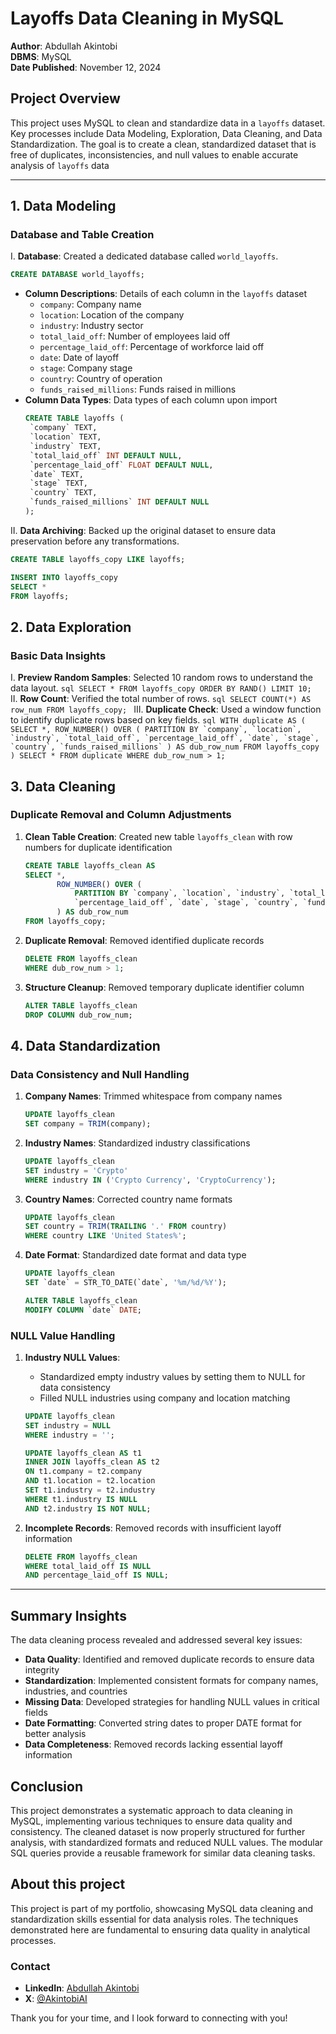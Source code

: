 # Layoffs Data Cleaning in MySQL

**Author**: Abdullah Akintobi  
**DBMS**: MySQL  
**Date Published**: November 12, 2024


## Project Overview

This project uses MySQL to clean and standardize data in a `layoffs` dataset. Key processes include Data Modeling, Exploration, Data Cleaning, and Data Standardization. The goal is to create a clean, standardized dataset that is free of duplicates, inconsistencies, and null values to enable accurate analysis of `layoffs` data

---

## 1. Data Modeling

### Database and Table Creation

I. **Database**: Created a dedicated database called `world_layoffs`.
   ```sql
   CREATE DATABASE world_layoffs;
   ```
- **Column Descriptions**: Details of each column in the `layoffs` dataset
  - `company`: Company name
  - `location`: Location of the company
  - `industry`: Industry sector
  - `total_laid_off`: Number of employees laid off
  - `percentage_laid_off`: Percentage of workforce laid off
  - `date`: Date of layoff
  - `stage`: Company stage
  - `country`: Country of operation
  - `funds_raised_millions`: Funds raised in millions
- **Column Data Types**: Data types of each column upon import
   ```sql
   CREATE TABLE layoffs (
    `company` TEXT,
    `location` TEXT,
    `industry` TEXT,
    `total_laid_off` INT DEFAULT NULL,
    `percentage_laid_off` FLOAT DEFAULT NULL,
    `date` TEXT,
    `stage` TEXT,
    `country` TEXT,
    `funds_raised_millions` INT DEFAULT NULL
   );
   ```
II. **Data Archiving**: Backed up the original dataset to ensure data preservation before any transformations.
   ```sql
   CREATE TABLE layoffs_copy LIKE layoffs;

   INSERT INTO layoffs_copy
   SELECT *
   FROM layoffs;
   ```


## 2. Data Exploration

### Basic Data Insights

I. **Preview Random Samples**: Selected 10 random rows to understand the data layout.
    ```sql
    SELECT *
    FROM layoffs_copy
    ORDER BY RAND()
    LIMIT 10;
    ```
II. **Row Count**: Verified the total number of rows.
    ```sql
    SELECT COUNT(*) AS row_num
    FROM layoffs_copy;
    ```
III. **Duplicate Check**: Used a window function to identify duplicate rows based on key fields.
    ```sql
    WITH duplicate AS (
        SELECT *,
               ROW_NUMBER() OVER (
                   PARTITION BY `company`, `location`, `industry`, `total_laid_off`,
                   `percentage_laid_off`, `date`, `stage`, `country`, `funds_raised_millions`
               ) AS dub_row_num
        FROM layoffs_copy
    )
    SELECT *
    FROM duplicate
    WHERE dub_row_num > 1;
    ```


## 3. Data Cleaning

### Duplicate Removal and Column Adjustments

1. **Clean Table Creation**: Created new table `layoffs_clean` with row numbers for duplicate identification
    ```sql
    CREATE TABLE layoffs_clean AS
    SELECT *,
           ROW_NUMBER() OVER (
               PARTITION BY `company`, `location`, `industry`, `total_laid_off`,
               `percentage_laid_off`, `date`, `stage`, `country`, `funds_raised_millions`
           ) AS dub_row_num
    FROM layoffs_copy;
    ```
2. **Duplicate Removal**: Removed identified duplicate records
    ```sql
    DELETE FROM layoffs_clean
    WHERE dub_row_num > 1;
    ```
3. **Structure Cleanup**: Removed temporary duplicate identifier column
    ```sql
    ALTER TABLE layoffs_clean
    DROP COLUMN dub_row_num;
    ```


## 4. Data Standardization

### Data Consistency and Null Handling

1. **Company Names**: Trimmed whitespace from company names
    ```sql
    UPDATE layoffs_clean
    SET company = TRIM(company);
    ```

2. **Industry Names**: Standardized industry classifications
    ```sql
    UPDATE layoffs_clean
    SET industry = 'Crypto'
    WHERE industry IN ('Crypto Currency', 'CryptoCurrency');
    ```

3. **Country Names**: Corrected country name formats
    ```sql
    UPDATE layoffs_clean
    SET country = TRIM(TRAILING '.' FROM country)
    WHERE country LIKE 'United States%';
    ```

4. **Date Format**: Standardized date format and data type
    ```sql
    UPDATE layoffs_clean
    SET `date` = STR_TO_DATE(`date`, '%m/%d/%Y');

    ALTER TABLE layoffs_clean
    MODIFY COLUMN `date` DATE;
    ```

### NULL Value Handling

1. **Industry NULL Values**: 
   - Standardized empty industry values by setting them to NULL for data consistency
   - Filled NULL industries using company and location matching
    ```sql
    UPDATE layoffs_clean
    SET industry = NULL
    WHERE industry = '';

    UPDATE layoffs_clean AS t1
    INNER JOIN layoffs_clean AS t2 
    ON t1.company = t2.company
    AND t1.location = t2.location
    SET t1.industry = t2.industry
    WHERE t1.industry IS NULL
    AND t2.industry IS NOT NULL;
    ```

2. **Incomplete Records**: Removed records with insufficient layoff information
    ```sql
    DELETE FROM layoffs_clean
    WHERE total_laid_off IS NULL
    AND percentage_laid_off IS NULL;
    ```

---

## Summary Insights

The data cleaning process revealed and addressed several key issues:

- **Data Quality**: Identified and removed duplicate records to ensure data integrity
- **Standardization**: Implemented consistent formats for company names, industries, and countries
- **Missing Data**: Developed strategies for handling NULL values in critical fields
- **Date Formatting**: Converted string dates to proper DATE format for better analysis
- **Data Completeness**: Removed records lacking essential layoff information

## Conclusion

This project demonstrates a systematic approach to data cleaning in MySQL, implementing various techniques to ensure data quality and consistency. The cleaned dataset is now properly structured for further analysis, with standardized formats and reduced NULL values. The modular SQL queries provide a reusable framework for similar data cleaning tasks.

## About this project

This project is part of my portfolio, showcasing MySQL data cleaning and standardization skills essential for data analysis roles. The techniques demonstrated here are fundamental to ensuring data quality in analytical processes.

### Contact
- **LinkedIn**: [Abdullah Akintobi](https://www.linkedin.com/in/abdullahakintobi/)
- **X**: [@AkintobiAI](https://x.com/AkintobiAI)

Thank you for your time, and I look forward to connecting with you!